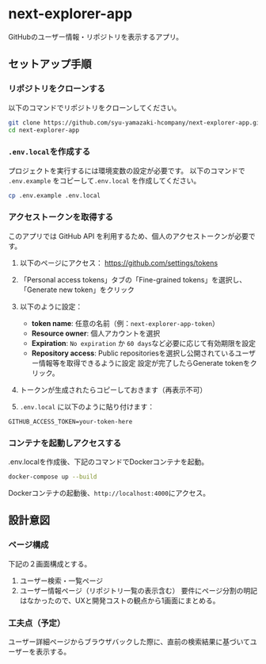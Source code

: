 # next-explorer-app

GitHubのユーザー情報・リポジトリを表示するアプリ。

## セットアップ手順

### リポジトリをクローンする
以下のコマンドでリポジトリをクローンしてください。
```bash
git clone https://github.com/syu-yamazaki-hcompany/next-explorer-app.git
cd next-explorer-app
```

### `.env.local`を作成する
プロジェクトを実行するには環境変数の設定が必要です。
以下のコマンドで `.env.example` をコピーして`.env.local` を作成してください。
```bash
cp .env.example .env.local
```

### アクセストークンを取得する
このアプリでは GitHub API を利用するため、個人のアクセストークンが必要です。

1. 以下のページにアクセス：
   https://github.com/settings/tokens

2. 「Personal access tokens」タブの「Fine-grained tokens」を選択し、「Generate new token」をクリック

3. 以下のように設定：
   - **token name**: 任意の名前（例：`next-explorer-app-token`）
   - **Resource owner**: 個人アカウントを選択
   - **Expiration**: `No expiration` か `60 days`など必要に応じて有効期限を設定
   - **Repository access**: Public repositoriesを選択し公開されているユーザー情報等を取得できるように設定
   設定が完了したらGenerate tokenをクリック。

4. トークンが生成されたらコピーしておきます（再表示不可）

5. `.env.local` に以下のように貼り付けます：

```env
GITHUB_ACCESS_TOKEN=your-token-here
```

### コンテナを起動しアクセスする
.env.localを作成後、下記のコマンドでDockerコンテナを起動。
```bash
docker-compose up --build
```

Dockerコンテナの起動後、`http://localhost:4000`にアクセス。

## 設計意図
### ページ構成
下記の２画面構成とする。
1. ユーザー検索・一覧ページ
2. ユーザー情報ページ（リポジトリ一覧の表示含む）
要件にページ分割の明記はなかったので、UXと開発コストの観点から1画面にまとめる。

### 工夫点（予定）
ユーザー詳細ページからブラウザバックした際に、直前の検索結果に基づいてユーザーを表示する。